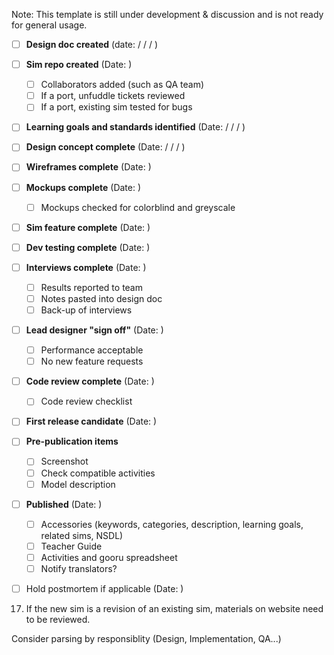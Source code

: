 Note: This template is still under development & discussion and is not ready for general usage.

- [ ] **Design doc created** (date: / / / ) 
- [ ] **Sim repo created** (Date: )
  - [ ] Collaborators added (such as QA team) 
  - [ ] If a port, unfuddle tickets reviewed
  - [ ] If a port, existing sim tested for bugs
- [ ] **Learning goals and standards identified** (Date: / / / )
- [ ] **Design concept complete**  (Date: / / / )
- [ ] **Wireframes complete** (Date:       )
- [ ] **Mockups complete** (Date:       )
  - [ ] Mockups checked for colorblind and greyscale
- [ ] **Sim feature complete** (Date:       )
- [ ] **Dev testing complete** (Date:       )
- [ ] **Interviews complete** (Date:       )
  - [ ] Results reported to team
  - [ ] Notes pasted into design doc
  - [ ] Back-up of interviews
- [ ] **Lead designer "sign off"** (Date:      )
  - [ ] Performance acceptable
  - [ ] No new feature requests
- [ ] **Code review complete** (Date:       )
  - [ ] Code review checklist
- [ ] **First release candidate** (Date:       )
- [ ] **Pre-publication items** 
  - [ ] Screenshot
  - [ ] Check compatible activities
  - [ ] Model description 
- [ ] **Published** (Date:       )
  - [ ] Accessories (keywords, categories, description, learning goals, related sims, NSDL)
  - [ ] Teacher Guide
  - [ ] Activities and gooru spreadsheet
  - [ ] Notify translators?
- [ ] Hold postmortem if applicable (Date:       )




17) If the new sim is a revision of an existing sim, materials on website need to be reviewed.

Consider parsing by responsiblity (Design, Implementation, QA...)

